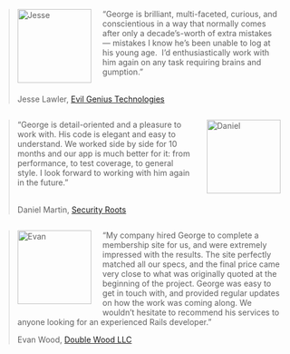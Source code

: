 <blockquote>
  <img src="{{ site.url }}/images/jesse.jpg" alt="Jesse" style='float:left; margin: 0 20px 20px 0;' height="130px" width="130px">

  <p>“George is brilliant, multi-faceted, curious, and conscientious in a way that normally comes after only a decade’s-worth of extra mistakes — mistakes I know he’s been unable to log at his young age.  I’d enthusiastically work with him again on any task requiring brains and gumption.”</p>

  <p style="clear:both;">
    Jesse Lawler, <a href="https://itviec.com/companies/evil-genius-technologies-llc">Evil Genius Technologies</a>
  </p>
</blockquote>

<div style="clear:both;"></div>

<blockquote>
  <img src="{{ site.url }}/images/daniel.png" alt="Daniel" style='float:right; margin: 0 0 20px 20px;' height="130px" width="130px">

  <p>“George is detail-oriented and a pleasure to work with. His code is elegant and easy to understand. We worked side by side for 10 months and our app is much better for it: from performance, to test coverage, to general style. I look forward to working with him again in the future.”</p>

  <p style="clear:both;">
    Daniel Martin, <a href="https://dradisframework.com/index.html">Security Roots</a>
  </p>
</blockquote>

<div style="clear:both;"></div>

<blockquote>
  <img src="{{ site.url }}/images/evan.png" alt="Evan" style='float:left; margin: 0 20px 20px 0;' height="130px" width="130px">

  <p>
    “My company hired George to complete a membership site for us, and were extremely impressed with the results. The site perfectly matched all our specs, and the final price came very close to what was originally quoted at the beginning of the project. George was easy to get in touch with, and provided regular updates on how the work was coming along. We wouldn’t hesitate to recommend his services to anyone looking for an experienced Rails developer.”
  </p>

  <p style="clear:both;">
    Evan Wood, <a href="https://doublewoodsupplements.com/">Double Wood LLC</a>
  </p>
<blockquote>
